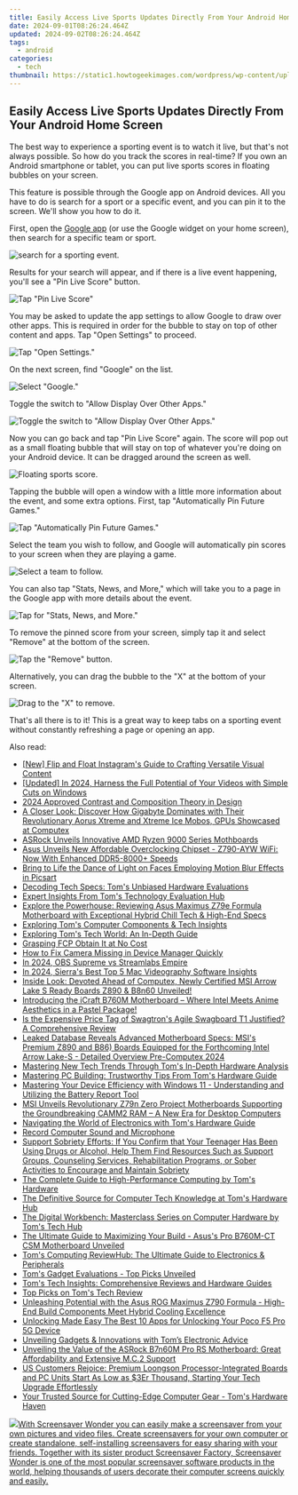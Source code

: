```yaml
---
title: Easily Access Live Sports Updates Directly From Your Android Home Screen
date: 2024-09-01T08:26:24.464Z
updated: 2024-09-02T08:26:24.464Z
tags:
  - android
categories:
  - tech
thumbnail: https://static1.howtogeekimages.com/wordpress/wp-content/uploads/2023/09/amdroid-sports-scores.jpg
---
```


## Easily Access Live Sports Updates Directly From Your Android Home Screen

The best way to experience a sporting event is to watch it live, but that's not always possible. So how do you track the scores in real-time? If you own an Android smartphone or tablet, you can put live sports scores in floating bubbles on your screen.

 This feature is possible through the Google app on Android devices. All you have to do is search for a sport or a specific event, and you can pin it to the screen. We'll show you how to do it.

 First, open the [Google app](https://www.anrdoezrs.net/links/3607085/type/dlg/sid/UUhtgUeUpU210703/https://play.google.com/store/apps/details?id=com.google.android.googlequicksearchbox) (or use the Google widget on your home screen), then search for a specific team or sport.

![search for a sporting event.](https://static1.howtogeekimages.com/wordpress/wp-content/uploads/2023/09/screenshot_20230918-151735.png) 

 Results for your search will appear, and if there is a live event happening, you'll see a "Pin Live Score" button.

![Tap "Pin Live Score"](https://static1.howtogeekimages.com/wordpress/wp-content/uploads/2023/09/screenshot_20230918-151746.png) 

 You may be asked to update the app settings to allow Google to draw over other apps. This is required in order for the bubble to stay on top of other content and apps. Tap "Open Settings" to proceed.

![Tap "Open Settings."](https://static1.howtogeekimages.com/wordpress/wp-content/uploads/2023/09/screenshot_20230918-151835.png) 

 On the next screen, find "Google" on the list.

![Select "Google."](https://static1.howtogeekimages.com/wordpress/wp-content/uploads/2023/09/screenshot_20230918-151844.png) 

 Toggle the switch to "Allow Display Over Other Apps."

![Toggle the switch to "Allow Display Over Other Apps."](https://static1.howtogeekimages.com/wordpress/wp-content/uploads/2023/09/screenshot_20230918-151850.png) 

 Now you can go back and tap "Pin Live Score" again. The score will pop out as a small floating bubble that will stay on top of whatever you're doing on your Android device. It can be dragged around the screen as well.

![Floating sports score.](https://static1.howtogeekimages.com/wordpress/wp-content/uploads/2023/09/screenshot_20230918-151919-1.png) 

 Tapping the bubble will open a window with a little more information about the event, and some extra options. First, tap "Automatically Pin Future Games."

![Tap "Automatically Pin Future Games."](https://static1.howtogeekimages.com/wordpress/wp-content/uploads/2023/09/2023-09-18_16-19-03.png) 

 Select the team you wish to follow, and Google will automatically pin scores to your screen when they are playing a game.

![Select a team to follow.](https://static1.howtogeekimages.com/wordpress/wp-content/uploads/2023/09/screenshot_20230918-151933.png) 

 You can also tap "Stats, News, and More," which will take you to a page in the Google app with more details about the event.

![Tap for "Stats, News, and More."](https://static1.howtogeekimages.com/wordpress/wp-content/uploads/2023/09/2023-09-18_16-20-48.png) 

 To remove the pinned score from your screen, simply tap it and select "Remove" at the bottom of the screen.

![Tap the "Remove" button.](https://static1.howtogeekimages.com/wordpress/wp-content/uploads/2023/09/screenshot_20230918-151925.png) 

 Alternatively, you can drag the bubble to the "X" at the bottom of your screen.

![Drag to the "X" to remove.](https://static1.howtogeekimages.com/wordpress/wp-content/uploads/2023/09/screenshot_20230918-151955.png) 

 That's all there is to it! This is a great way to keep tabs on a sporting event without constantly refreshing a page or opening an app.

<ins class="adsbygoogle"
     style="display:block"
     data-ad-format="autorelaxed"
     data-ad-client="ca-pub-7571918770474297"
     data-ad-slot="1223367746"></ins>



<ins class="adsbygoogle"
     style="display:block"
     data-ad-client="ca-pub-7571918770474297"
     data-ad-slot="8358498916"
     data-ad-format="auto"
     data-full-width-responsive="true"></ins>

<span class="atpl-alsoreadstyle">Also read:</span>
<div><ul>
<li><a href="https://instagram-video-recordings.techidaily.com/new-flip-and-float-instagrams-guide-to-crafting-versatile-visual-content/"><u>[New] Flip and Float  Instagram's Guide to Crafting Versatile Visual Content</u></a></li>
<li><a href="https://fox-direct.techidaily.com/updated-in-2024-harness-the-full-potential-of-your-videos-with-simple-cuts-on-windows/"><u>[Updated] In 2024, Harness the Full Potential of Your Videos with Simple Cuts on Windows</u></a></li>
<li><a href="https://fox-direct.techidaily.com/2024-approved-contrast-and-composition-theory-in-design/"><u>2024 Approved  Contrast and Composition  Theory in Design</u></a></li>
<li><a href="https://hardware-tips.techidaily.com/a-closer-look-discover-how-gigabyte-dominates-with-their-revolutionary-aorus-xtreme-and-xtreme-ice-mobos-gpus-showcased-at-computex/"><u>A Closer Look: Discover How Gigabyte Dominates with Their Revolutionary Aorus Xtreme and Xtreme Ice Mobos, GPUs Showcased at Computex</u></a></li>
<li><a href="https://hardware-tips.techidaily.com/asrock-unveils-innovative-amd-ryzen-9000-series-mothboards/"><u>ASRock Unveils Innovative AMD Ryzen 9000 Series Mothboards</u></a></li>
<li><a href="https://hardware-tips.techidaily.com/asus-unveils-new-affordable-overclocking-chipset-z790-ayw-wifi-now-with-enhanced-ddr5-8000plus-speeds/"><u>Asus Unveils New Affordable Overclocking Chipset - Z790-AYW WiFi: Now With Enhanced DDR5-8000+ Speeds</u></a></li>
<li><a href="https://fox-hovers.techidaily.com/bring-to-life-the-dance-of-light-on-faces-employing-motion-blur-effects-in-picsart/"><u>Bring to Life the Dance of Light on Faces  Employing Motion Blur Effects in Picsart</u></a></li>
<li><a href="https://hardware-tips.techidaily.com/decoding-tech-specs-toms-unbiased-hardware-evaluations/"><u>Decoding Tech Specs: Tom's Unbiased Hardware Evaluations</u></a></li>
<li><a href="https://hardware-tips.techidaily.com/expert-insights-from-toms-technology-evaluation-hub/"><u>Expert Insights From Tom's Technology Evaluation Hub</u></a></li>
<li><a href="https://hardware-tips.techidaily.com/explore-the-powerhouse-reviewing-asus-maximus-z79e-formula-motherboard-with-exceptional-hybrid-chill-tech-and-high-end-specs/"><u>Explore the Powerhouse: Reviewing Asus Maximus Z79e Formula Motherboard with Exceptional Hybrid Chill Tech & High-End Specs</u></a></li>
<li><a href="https://hardware-tips.techidaily.com/exploring-toms-computer-components-and-tech-insights/"><u>Exploring Tom's Computer Components & Tech Insights</u></a></li>
<li><a href="https://hardware-tips.techidaily.com/exploring-toms-tech-world-an-in-depth-guide/"><u>Exploring Tom's Tech World: An In-Depth Guide</u></a></li>
<li><a href="https://fox-http.techidaily.com/grasping-fcp-obtain-it-at-no-cost/"><u>Grasping FCP  Obtain It at No Cost</u></a></li>
<li><a href="https://tech-savvy.techidaily.com/how-to-fix-camera-missing-in-device-manager-quickly/"><u>How to Fix Camera Missing in Device Manager Quickly</u></a></li>
<li><a href="https://screen-activity-recording.techidaily.com/in-2024-obs-supreme-vs-streamlabs-empire/"><u>In 2024, OBS Supreme vs Streamlabs Empire</u></a></li>
<li><a href="https://extra-support.techidaily.com/in-2024-sierras-best-top-5-mac-videography-software-insights/"><u>In 2024, Sierra's Best  Top 5 Mac Videography Software Insights</u></a></li>
<li><a href="https://hardware-tips.techidaily.com/inside-look-devoted-ahead-of-computex-newly-certified-msi-arrow-lake-s-ready-boards-z890-and-b8n60-unveiled/"><u>Inside Look: Devoted Ahead of Computex, Newly Certified MSI Arrow Lake S Ready Boards Z890 & B8n60 Unveiled!</u></a></li>
<li><a href="https://hardware-tips.techidaily.com/introducing-the-icraft-b760m-motherboard-where-intel-meets-anime-aesthetics-in-a-pastel-package/"><u>Introducing the iCraft B760M Motherboard – Where Intel Meets Anime Aesthetics in a Pastel Package!</u></a></li>
<li><a href="https://buynow-help.techidaily.com/is-the-expensive-price-tag-of-swagtrons-agile-swagboard-t1-justified-a-comprehensive-review/"><u>Is the Expensive Price Tag of Swagtron's Agile Swagboard T1 Justified? A Comprehensive Review</u></a></li>
<li><a href="https://hardware-tips.techidaily.com/leaked-database-reveals-advanced-motherboard-specs-msis-premium-z890-and-b86-boards-equipped-for-the-forthcoming-intel-arrow-lake-s-detailed-overview-pre-co75/"><u>Leaked Database Reveals Advanced Motherboard Specs: MSI's Premium Z890 and B86) Boards Equipped for the Forthcoming Intel Arrow Lake-S - Detailed Overview Pre-Computex 2024</u></a></li>
<li><a href="https://hardware-tips.techidaily.com/mastering-new-tech-trends-through-toms-in-depth-hardware-analysis/"><u>Mastering New Tech Trends Through Tom's In-Depth Hardware Analysis</u></a></li>
<li><a href="https://hardware-tips.techidaily.com/mastering-pc-building-trustworthy-tips-from-toms-hardware-guide/"><u>Mastering PC Building: Trustworthy Tips From Tom's Hardware Guide</u></a></li>
<li><a href="https://tech-recovery.techidaily.com/mastering-your-device-efficiency-with-windows-11-understanding-and-utilizing-the-battery-report-tool/"><u>Mastering Your Device Efficiency with Windows 11 - Understanding and Utilizing the Battery Report Tool</u></a></li>
<li><a href="https://hardware-tips.techidaily.com/msi-unveils-revolutionary-z79n-zero-project-motherboards-supporting-the-groundbreaking-camm2-ram-a-new-era-for-desktop-computers/"><u>MSI Unveils Revolutionary Z79n Zero Project Motherboards Supporting the Groundbreaking CAMM2 RAM – A New Era for Desktop Computers</u></a></li>
<li><a href="https://hardware-tips.techidaily.com/navigating-the-world-of-electronics-with-toms-hardware-guide/"><u>Navigating the World of Electronics with Tom's Hardware Guide</u></a></li>
<li><a href="https://remote-screen-capture.techidaily.com/record-computer-sound-and-microphone/"><u>Record Computer Sound and Microphone</u></a></li>
<li><a href="https://hardware-tips.techidaily.com/support-sobriety-efforts-if-you-confirm-that-your-teenager-has-been-using-drugs-or-alcohol-help-them-find-resources-such-as-support-groups-counseling-servic90/"><u>Support Sobriety Efforts: If You Confirm that Your Teenager Has Been Using Drugs or Alcohol, Help Them Find Resources Such as Support Groups, Counseling Services, Rehabilitation Programs, or Sober Activities to Encourage and Maintain Sobriety</u></a></li>
<li><a href="https://hardware-tips.techidaily.com/the-complete-guide-to-high-performance-computing-by-toms-hardware/"><u>The Complete Guide to High-Performance Computing by Tom's Hardware</u></a></li>
<li><a href="https://hardware-tips.techidaily.com/the-definitive-source-for-computer-tech-knowledge-at-toms-hardware-hub/"><u>The Definitive Source for Computer Tech Knowledge at Tom's Hardware Hub</u></a></li>
<li><a href="https://hardware-tips.techidaily.com/the-digital-workbench-masterclass-series-on-computer-hardware-by-toms-tech-hub/"><u>The Digital Workbench: Masterclass Series on Computer Hardware by Tom's Tech Hub</u></a></li>
<li><a href="https://hardware-tips.techidaily.com/the-ultimate-guide-to-maximizing-your-build-asuss-pro-b760m-ct-csm-motherboard-unveiled/"><u>The Ultimate Guide to Maximizing Your Build - Asus's Pro B760M-CT CSM Motherboard Unveiled</u></a></li>
<li><a href="https://hardware-tips.techidaily.com/toms-computing-reviewhub-the-ultimate-guide-to-electronics-and-peripherals/"><u>Tom's Computing ReviewHub: The Ultimate Guide to Electronics & Peripherals</u></a></li>
<li><a href="https://hardware-tips.techidaily.com/toms-gadget-evaluations-top-picks-unveiled/"><u>Tom's Gadget Evaluations - Top Picks Unveiled</u></a></li>
<li><a href="https://hardware-tips.techidaily.com/toms-tech-insights-comprehensive-reviews-and-hardware-guides/"><u>Tom's Tech Insights: Comprehensive Reviews and Hardware Guides</u></a></li>
<li><a href="https://hardware-tips.techidaily.com/top-picks-on-toms-tech-review/"><u>Top Picks on Tom's Tech Review</u></a></li>
<li><a href="https://hardware-tips.techidaily.com/unleashing-potential-with-the-asus-rog-maximus-z790-formula-high-end-build-components-meet-hybrid-cooling-excellence/"><u>Unleashing Potential with the Asus ROG Maximus Z790 Formula - High-End Build Components Meet Hybrid Cooling Excellence</u></a></li>
<li><a href="https://easy-unlock-android.techidaily.com/unlocking-made-easy-the-best-10-apps-for-unlocking-your-poco-f5-pro-5g-device-by-drfone-android/"><u>Unlocking Made Easy The Best 10 Apps for Unlocking Your Poco F5 Pro 5G Device</u></a></li>
<li><a href="https://hardware-tips.techidaily.com/unveiling-gadgets-and-innovations-with-toms-electronic-advice/"><u>Unveiling Gadgets & Innovations with Tom’s Electronic Advice</u></a></li>
<li><a href="https://hardware-tips.techidaily.com/unveiling-the-value-of-the-asrock-b7n60m-pro-rs-motherboard-great-affordability-and-extensive-mc2-support/"><u>Unveiling the Value of the ASRock B7n60M Pro RS Motherboard: Great Affordability and Extensive M.C.2 Support</u></a></li>
<li><a href="https://hardware-tips.techidaily.com/us-customers-rejoice-premium-loongson-processor-integrated-boards-and-pc-units-start-as-low-as-3er-thousand-starting-your-tech-upgrade-effortlessly/"><u>US Customers Rejoice: Premium Loongson Processor-Integrated Boards and PC Units Start As Low as $3Er Thousand, Starting Your Tech Upgrade Effortlessly</u></a></li>
<li><a href="https://hardware-tips.techidaily.com/your-trusted-source-for-cutting-edge-computer-gear-toms-hardware-haven/"><u>Your Trusted Source for Cutting-Edge Computer Gear - Tom's Hardware Haven</u></a></li>
</ul></div>

<!-- affiliate ads begin -->
<a href="https://secure.2checkout.com/order/checkout.php?PRODS=195080&QTY=1&AFFILIATE=108875&CART=1"><img src="https://www.blumentals.net/scrwonder/images/screensaver-software.png" border="0">With Screensaver Wonder you can easily make a screensaver from your own pictures and video files. Create screensavers for your own computer or create standalone, self-installing screensavers for easy sharing with your friends. Together with its sister product Screensaver Factory, Screensaver Wonder is one of the most popular screensaver software products in the world, helping thousands of users decorate their computer screens quickly and easily.</a>
<!-- affiliate ads end -->